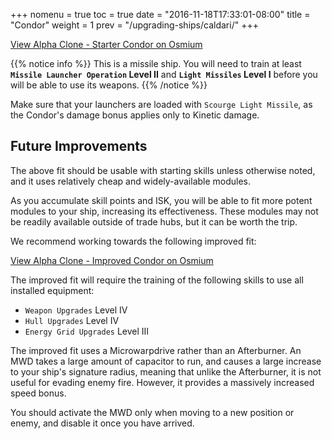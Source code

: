 +++
nomenu = true
toc = true
date = "2016-11-18T17:33:01-08:00"
title = "Condor"
weight = 1
prev = "/upgrading-ships/caldari/"
+++

<object type="image/svg+xml" data="https://o.smium.org/api/convert/118484/svg/118484-alpha-clone---starter-condor.svg?privatetoken=546979529847996416"><a href="https://o.smium.org/loadout/private/118484/546979529847996416">View Alpha Clone - Starter Condor on Osmium</a></object>

{{% notice info %}}
This is a missile ship.  You will need to train at least **`Missile Launcher Operation` Level II**
and **`Light Missiles` Level I** before you will be able to use its weapons.
{{% /notice %}}

Make sure that your launchers are loaded with `Scourge Light Missile`,
as the Condor's damage bonus applies only to Kinetic damage.

## Future Improvements

The above fit should be usable with starting skills unless otherwise noted,
and it uses relatively cheap and widely-available modules.  

As you accumulate skill points and ISK, you will be able to fit more potent
modules to your ship, increasing its effectiveness.  These modules may not be
readily available outside of trade hubs, but it can be worth the trip.

We recommend working towards the following improved fit:

<object type="image/svg+xml" data="https://o.smium.org/api/convert/118485/svg/118485-alpha-clone---improved-condor.svg?privatetoken=1178552409140494336"><a href="https://o.smium.org/loadout/private/118485/1178552409140494336">View Alpha Clone - Improved Condor on Osmium</a></object>

The improved fit will require the training of the following skills to use all installed equipment:

* `Weapon Upgrades` Level IV
* `Hull Upgrades` Level IV
* `Energy Grid Upgrades` Level III

The improved fit uses a Microwarpdrive rather than an Afterburner.
An MWD takes a large amount of capacitor to run, 
and causes a large increase to your ship's signature radius,
meaning that unlike the Afterburner, it is not useful for evading enemy fire.
However, it provides a massively increased speed bonus.

You should activate the MWD only when moving to a new position or enemy,
and disable it once you have arrived.